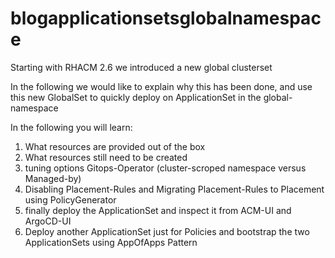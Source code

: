# blogapplicationsetsglobalnamespace


Starting with  RHACM 2.6 we introduced a new global clusterset

In the following we would like to explain why this has been done, and use this new GlobalSet to quickly deploy on ApplicationSet
in the global-namespace 

In the following you will learn:

1. What resources are provided out of the box
2. What resources still need to be created
3. tuning options Gitops-Operator (cluster-scroped namespace versus Managed-by)
4. Disabling Placement-Rules and Migrating Placement-Rules to Placement using PolicyGenerator
5. finally deploy the ApplicationSet and inspect it from ACM-UI and ArgoCD-UI
6. Deploy another ApplicationSet just for Policies and bootstrap the two ApplicationSets using AppOfApps Pattern
